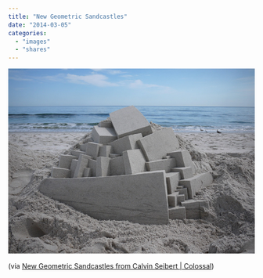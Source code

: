 ```yaml
---
title: "New Geometric Sandcastles"
date: "2014-03-05"
categories: 
  - "images"
  - "shares"
---
```


![](images/tumblr_n1v4i5ADpZ1qz4vrlo1_1280.jpg)

(via [New Geometric Sandcastles from Calvin Seibert | Colossal](http://www.thisiscolossal.com/2014/02/new-geometric-sandcastles-from-calvin-siebert/))
